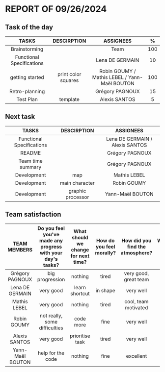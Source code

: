 # REPORT OF 09/26/2024

## Task of the day

| TASKS | DESCIRPTION | ASSIGNEES | % |
| :-: | :-: | :-: | :-: |
| Brainstorming |  | Team | 100 |
| Functional Specifications |  | Lena DE GERMAIN | 10 |
| getting started | print color squares | Robin GOUMY / Mathis LEBEL / Yann-Maël BOUTON | 100 |
| Retro-planning |  | Grégory PAGNOUX | 15 |
| Test Plan | template | Alexis SANTOS | 5 |

## Next task

| TASKS | DESCIRPTION | ASSIGNEES |
| :-: | :-: | :-: |
| Functional Specifications |  | Lena DE GERMAIN / Alexis SANTOS |
| README |  | Grégory PAGNOUX |
| Team time summary |  | Grégory PAGNOUX |
| Development | map | Mathis LEBEL |
| Development | main character | Robin GOUMY |
| Development | graphic processor | Yann-Maël BOUTON |

## Team satisfaction

| TEAM MEMBERS | Do you feel you've made any progress with your day's tasks? | What should we change for next time? | How do you feel morally? | How did you find the atmosphere? | WARNING OF THE DAY | TOTAL WARNINGS |
| :-: | :-: | :-: | :-: | :-: | :-: | :-: |
| Grégory PAGNOUX | big progression | nothing | tired | very good, great team | 0 | 0 |
| Lena DE GERMAIN | very good | learn shortcut | in shape | very well | 0 | 0 |
| Mathis LEBEL | very good | nothing | tired | cool, team motivated | 0 | 0 |
| Robin GOUMY | not really, some difficulties | code more | fine | very well | 0 | 0 |
| Alexis SANTOS | very good | prioritise task | tired | very well | 0 | 0 |
| Yann-Maël BOUTON | help for the code | nothing | fine | excellent | 0 | 0 |
